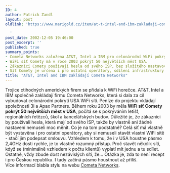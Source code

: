 ```yaml
---
ID: 4
author: Patrick Zandl
layout: post
oldlink: 'https://www.marigold.cz/item/at-t-intel-and-ibm-zakladaji-cometa-networks

  '
post_date: 2002-12-05 19:46:00
post_excerpt: ''
published: true
summary_points:
- Cometa Networks založena AT&T, Intel a IBM pro celonárodní WiFi pokrytí USA.
- WiFi síť Comety má v roce 2003 pokrýt 50 největších měst USA.
- Zákazníci Comety používají hesla od svého ISP, bez složitého nastavování.
- Síť Comety je určena i pro ostatní operátory, sdílení infrastruktury.
title: "AT&T, Intel and IBM zakládají Cometa Networks"
---
```


Trojice ctihodných amerických firem se přidala k WiFi horečce. AT&amp;T, Intel a IBM společně zakládají firmu Cometa Networks, která si dala za cíl vybudovat celonárodní pokrytí USA WiFi sítí. Peníze do projektu vkládají společnosti 3i a Apax Partners. Během roku 2003 by měla <STRONG>WiFi síť Comety pokrýt 50 největších měst v USA</STRONG>, počítá se s pokrýváním letišť, regionálních řetězců, škol a kancelářských budov. Důležité je, že zákazníci by používali hesla, která mají od svého ISP, takže by vlastně ani žádné nastavení nemuseli moc měnit. Co je na tom podstatné? Celá síť má vlastně být vystavěna i pro ostatní operátory, aby si nemuseli stavět vlastní WiFi sítě - stačí jim podepsat smlouvu. Vzhledem k tomu, že i v USA houstne pásmo 2,4GHz dosti rychle, je to vlastně rozumný přístup. Proč stavět několik sítí, když se (minimálně vzhledem k počtu klientů) vyplatí mít jednu a tu sdílet. Ostatně, vždy zbude dost nezávislých sítí, že... Otázka je, zda to není recept i pro Českou republiku. I tady začíná pásmo houstnout až příliš. <BR>Více informací blabla stylu na webu <A href="http://www.cometanetworks.com/" target=_blank>Cometa Networks</A>.